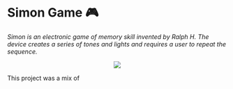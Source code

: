 # Simon Game 🎮

*Simon is an electronic game of memory skill invented by Ralph H. The device creates a series of tones and lights and requires a user to repeat the sequence.*
<div style="text-align: center">
  <img src="https://thumbs.gfycat.com/FormalNegativeAvians-small.gif">
</div>

This project was a mix of 
